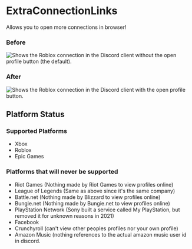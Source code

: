 # ExtraConnectionLinks
Allows you to open more connections in browser!

### Before
![Shows the Roblox connection in the Discord client without the open profile button (the default).](https://github.com/Vendicated/Vencord/assets/73203995/734efd94-c61a-4f90-987d-3a4bbcc9311f)
### After
![Shows the Roblox connection in the Discord client with the open profile button.](https://github.com/Vendicated/Vencord/assets/73203995/eef59d09-78d9-4859-b722-242fc6aa7c8e)

## Platform Status
### Supported Platforms
* Xbox
* Roblox
* Epic Games
### Platforms that will never be supported
* Riot Games (Nothing made by Riot Games to view profiles online)
* League of Legends (Same as above since it's the same company)
* Battle.net (Nothing made by Blizzard to view profiles online)
* Bungie.net (Nothing made by Bungie.net to view profiles online)
* PlayStation Network (Sony built a service called My PlayStation, but removed it for unknown reasons in 2021)
* Facebook
* Crunchyroll (can't view other peoples profiles nor your own profile)
* Amazon Music (nothing references to the actual amazon music user id in discord.
